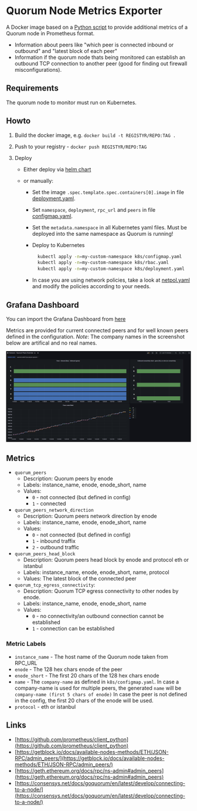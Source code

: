 # Quorum Node Metrics Exporter

A Docker image based on a [Python script](./source/main.py) to provide additional metrics of a Quorum node in Prometheus format.

- Information about peers like "which peer is connected inbound or outbound" and "latest block of each peer"
- Information if the quorum node thats being monitored can establish an outbound  TCP connection to another peer (good for finding out firewall misconfigurations).

## Requirements

The quorum node to monitor must run on Kubernetes.

## Howto

1. Build the docker image, e.g. `docker build -t REGISTYR/REPO:TAG .`
2. Push to your registry - `docker push REGISTYR/REPO:TAG`
3. Deploy
  
    - Either deploy via [helm chart](https://github.com/PharmaLedger-IMI/helm-charts/tree/master/charts/quorum-node-metrics-exporter)
    - or manually:

        - Set the image `.spec.template.spec.containers[0].image` in file [deployment.yaml](./k8s/deployment.yaml).
        - Set `namespace`, `deployment`, `rpc_url` and  `peers` in file [configmap.yaml](./k8s/configmap.yaml).
        - Set the `metadata.namespace` in all Kubernetes yaml files. Must be deployed into the same namespace as Quorum is running!
        - Deploy to Kubernetes

            ```bash
              kubectl apply -n=my-custom-namespace k8s/configmap.yaml
              kubectl apply -n=my-custom-namespace k8s/rbac.yaml
              kubectl apply -n=my-custom-namespace k8s/deployment.yaml
            ```

        - In case you are using network policies, take a look at [netpol.yaml](./k8s/netpol.yaml) and modify the policies according to your needs.

## Grafana Dashboard

You can import the Grafana Dashboard from [here](./docs/grafana_dashboard_peers_overview.json)

Metrics are provided for current connected peers and for well known peers defined in the configuration. *Note*: The company names in the screenshot below are artifical and no real names.

![Grafana Dashboard](./docs/grafana_dashboard_peers_overview.png)

## Metrics

- `quorum_peers`
  - Description: Quorum peers by enode
  - Labels: instance_name, enode, enode_short, name
  - Values:
    - `0` - not connected (but defined in config)
    - `1` - connected
- `quorum_peers_network_direction`
  - Description: Quorum peers network direction by enode
  - Labels: instance_name, enode, enode_short, name
  - Values:
    - `0` - not connected (but defined in config)
    - `1` - inbound traffix
    - `2` - outbound traffic
- `quorum_peers_head_block`
  - Description: Quorum peers head block by enode and protocol eth or istanbul
  - Labels: instance_name, enode, enode_short, name, protocol
  - Values: The latest block of the connected peer
- `quorum_tcp_egress_connectivity`:
  - Description: Quorum TCP egress connectivity to other nodes by enode.
  - Labels: instance_name, enode, enode_short, name
  - Values:
    - `0` - no connectivity/an outbound connection cannot be established
    - `1` - connection can be established

### Metric Labels

- `instance_name` - The host name of the Quorum node taken from RPC_URL
- `enode` - The 128 hex chars enode of the peer
- `enode_short` - The first 20 chars of the 128 hex chars enode
- `name` - The `company-name` as defined in `k8s/configmap.yaml`.
   In case a company-name is used for multiple peers, the generated `name` will be `company-name (first 5 chars of enode)`
   In case the peer is not defined in the config, the first 20 chars of the enode will be used.
- `protocol` - eth or istanbul

## Links

- [https://github.com/prometheus/client_python](https://github.com/prometheus/client_python)
- [https://getblock.io/docs/available-nodes-methods/ETH/JSON-RPC/admin_peers/](https://getblock.io/docs/available-nodes-methods/ETH/JSON-RPC/admin_peers/)
- [https://geth.ethereum.org/docs/rpc/ns-admin#admin_peers](https://geth.ethereum.org/docs/rpc/ns-admin#admin_peers)
- [https://consensys.net/docs/goquorum/en/latest/develop/connecting-to-a-node/](https://consensys.net/docs/goquorum/en/latest/develop/connecting-to-a-node/)
